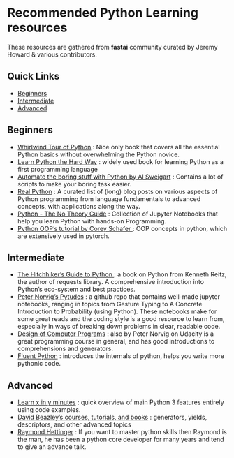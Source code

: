 # Recommended Python Learning resources

These resources are gathered from **fastai** community curated by Jeremy Howard & various contributors.

## Quick Links

- [Beginners](#Beginners)
- [Intermediate](#intermediate)
- [Advanced](#advanced)


## Beginners

- [Whirlwind Tour of Python](https://github.com/jakevdp/WhirlwindTourOfPython) : Nice only book that covers all the essential Python basics without overwhelming the Python novice.
- [Learn Python the Hard Way](https://learnpythonthehardway.org/) : widely used book for learning Python as a first programming language
- [Automate the boring stuff with Python by Al Sweigart](https://automatetheboringstuff.com/) : Contains a lot of scripts to make your boring task easier.
- [Real Python](https://realpython.com/) : A curated list of (long) blog posts on various aspects of Python programming from language fundamentals to advanced concepts, with applications along the way.
- [Python - The No Theory Guide](https://github.com/iArunava/Python-TheNoTheoryGuide) : Collection of Jupyter Notebooks that help you learn Python with hands-on Programming.
- [Python OOP’s tutorial by Corey Schafer ](https://www.youtube.com/playlist?list=PL-osiE80TeTsqhIuOqKhwlXsIBIdSeYtc) : OOP concepts in python, which are extensively used in pytorch.

## Intermediate

- [The Hitchhiker’s Guide to Python ](https://docs.python-guide.org/) : a book on Python from Kenneth Reitz, the author of requests library. A comprehensive introduction into Python’s eco-system and best practices.
- [Peter Norvig’s Pytudes](https://github.com/norvig/pytudes) : a github repo that contains well-made jupyter notebooks, ranging in topics from Gesture Typing to A Concrete Introduction to Probability (using Python). These notebooks make for some great reads and the coding style is a good resource to learn from, especially in ways of breaking down problems in clear, readable code.
- [Design of Computer Programs](https://www.udacity.com/course/design-of-computer-programs--cs212) : also by Peter Norvig on Udacity is a great programming course in general, and has good introductions to comprehensions and generators.
- [Fluent Python](https://www.amazon.com/Fluent-Python-Concise-Effective-Programming/dp/1491946008) : introduces the internals of python, helps you write more pythonic code.

## Advanced

- [Learn x in y minutes](https://learnxinyminutes.com/docs/python3/) : quick overview of main Python 3 features entirely using code examples.
- [David Beazley’s courses, tutorials, and books](https://www.dabeaz.com/) : generators, yields, descriptors, and other advanced topics
- [Raymond Hettinger](https://pyvideo.org/speaker/raymond-hettinger.html) : If you want to master python skills then Raymond is the man, he has been a python core developer for many years and tend to give an advance talk.
